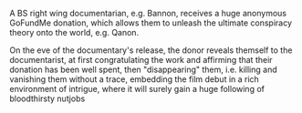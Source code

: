 A BS right wing documentarian, e.g. Bannon, receives a huge anonymous GoFundMe donation, which allows them to unleash the ultimate conspiracy theory onto the world, e.g. Qanon.

On the eve of the documentary's release, the donor reveals themself to the documentarist, at first congratulating the work and affirming that their donation has been well spent, then "disappearing" them, i.e. killing and vanishing them without a trace, embedding the film debut in a rich environment of intrigue, where it will surely gain a huge following of bloodthirsty nutjobs